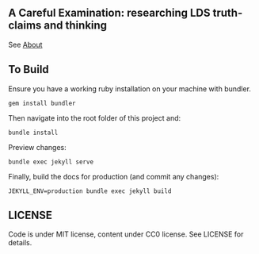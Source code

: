 ## A Careful Examination: researching LDS truth-claims and thinking

See [About](https://faenrandir.github.io/a_careful_examination/about/)

## To Build

Ensure you have a working ruby installation on your machine with bundler.

    gem install bundler

Then navigate into the root folder of this project and:

    bundle install

Preview changes:

    bundle exec jekyll serve

Finally, build the docs for production (and commit any changes):

    JEKYLL_ENV=production bundle exec jekyll build

## LICENSE

Code is under MIT license, content under CC0 license.  See LICENSE for details.
